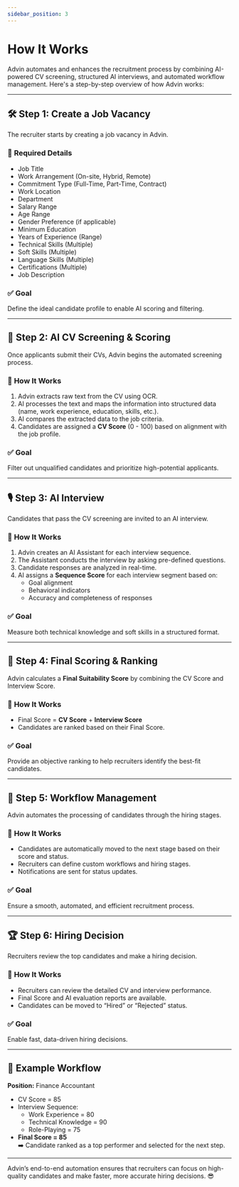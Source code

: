 ```yaml
---
sidebar_position: 3
---
```


# How It Works

Advin automates and enhances the recruitment process by combining AI-powered CV screening, structured AI interviews, and automated workflow management. Here's a step-by-step overview of how Advin works:

---

## 🛠️ **Step 1: Create a Job Vacancy**
The recruiter starts by creating a job vacancy in Advin.  

### 🔹 **Required Details**  
- Job Title  
- Work Arrangement (On-site, Hybrid, Remote)  
- Commitment Type (Full-Time, Part-Time, Contract)  
- Work Location  
- Department  
- Salary Range  
- Age Range  
- Gender Preference (if applicable)  
- Minimum Education  
- Years of Experience (Range)  
- Technical Skills (Multiple)  
- Soft Skills (Multiple)  
- Language Skills (Multiple)  
- Certifications (Multiple)  
- Job Description  

### ✅ **Goal**  
Define the ideal candidate profile to enable AI scoring and filtering.  

---

## 📄 **Step 2: AI CV Screening & Scoring**
Once applicants submit their CVs, Advin begins the automated screening process.

### 🔹 **How It Works**  
1. Advin extracts raw text from the CV using OCR.  
2. AI processes the text and maps the information into structured data (name, work experience, education, skills, etc.).  
3. AI compares the extracted data to the job criteria.  
4. Candidates are assigned a **CV Score** (0 - 100) based on alignment with the job profile.  

### ✅ **Goal**  
Filter out unqualified candidates and prioritize high-potential applicants.  

---

## 🎙️ **Step 3: AI Interview**
Candidates that pass the CV screening are invited to an AI interview.

### 🔹 **How It Works**  
1. Advin creates an AI Assistant for each interview sequence.  
2. The Assistant conducts the interview by asking pre-defined questions.  
3. Candidate responses are analyzed in real-time.  
4. AI assigns a **Sequence Score** for each interview segment based on:  
   - Goal alignment  
   - Behavioral indicators  
   - Accuracy and completeness of responses  

### ✅ **Goal**  
Measure both technical knowledge and soft skills in a structured format.  

---

## 🔄 **Step 4: Final Scoring & Ranking**
Advin calculates a **Final Suitability Score** by combining the CV Score and Interview Score.

### 🔹 **How It Works**  
- Final Score = **CV Score** + **Interview Score**  
- Candidates are ranked based on their Final Score.  

### ✅ **Goal**  
Provide an objective ranking to help recruiters identify the best-fit candidates.  

---

## 🚀 **Step 5: Workflow Management**
Advin automates the processing of candidates through the hiring stages.

### 🔹 **How It Works**  
- Candidates are automatically moved to the next stage based on their score and status.  
- Recruiters can define custom workflows and hiring stages.  
- Notifications are sent for status updates.  

### ✅ **Goal**  
Ensure a smooth, automated, and efficient recruitment process.  

---

## 🏆 **Step 6: Hiring Decision**
Recruiters review the top candidates and make a hiring decision.

### 🔹 **How It Works**  
- Recruiters can review the detailed CV and interview performance.  
- Final Score and AI evaluation reports are available.  
- Candidates can be moved to “Hired” or “Rejected” status.  

### ✅ **Goal**  
Enable fast, data-driven hiring decisions.  

---

## 🎯 **Example Workflow**
**Position:** Finance Accountant  
- CV Score = 85  
- Interview Sequence:  
   - Work Experience = 80  
   - Technical Knowledge = 90  
   - Role-Playing = 75  
- **Final Score = 85**  
➡️ Candidate ranked as a top performer and selected for the next step.  

---

Advin’s end-to-end automation ensures that recruiters can focus on high-quality candidates and make faster, more accurate hiring decisions. 😎
